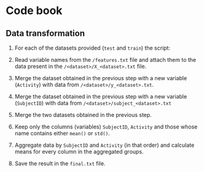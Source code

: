 # Code book

## Data transformation

1. For each of the datasets provided (`test` and `train`) the script:

  1. Read variable names from the `/features.txt` file and attach them to the data present in the `/<dataset>/X_<dataset>.txt` file.

  2. Merge the dataset obtained in the previous step with a new variable (`Activity`) with data from `/<dataset>/y_<dataset>.txt`.

  3. Merge the dataset obtained in the previous step with a new variable (`SubjectID`) with data from `/<dataset>/subject_<dataset>.txt`

2. Merge the two datasets obtained in the previous step.

3. Keep only the columns (variables) `SubjectID`, `Activity` and those whose name contains either `mean()` or `std()`.

4. Aggregate data by `SubjectID` and `Activity` (in that order) and calculate means for every column in the aggregated groups.

5. Save the result in the `final.txt` file.
